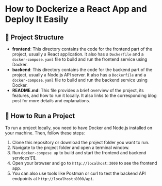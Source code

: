 # How to Dockerize a React App and Deploy It Easily

## 📁 Project Structure

- **frontend**: This directory contains the code for the frontend part of the project, usually a React application. It also has a `Dockerfile` and a `docker-compose.yaml` file to build and run the frontend service using Docker.
- **backend**: This directory contains the code for the backend part of the project, usually a Node.js API server. It also has a `Dockerfile` and a `docker-compose.yaml` file to build and run the backend service using Docker.
- **README.md**: This file provides a brief overview of the project, its features, and how to run it locally. It also links to the corresponding blog post for more details and explanations.

## 🚀 How to Run a Project

To run a project locally, you need to have Docker and Node.js installed on your machine. Then, follow these steps:

1. Clone this repository or download the project folder you want to run.
2. Navigate to the project folder and open a terminal window.
3. Run `docker-compose up` to build and start the frontend and backend services¹[1].
4. Open your browser and go to `http://localhost:3000` to see the frontend app.
5. You can also use tools like Postman or curl to test the backend API endpoints at `http://localhost:8000/api`.

